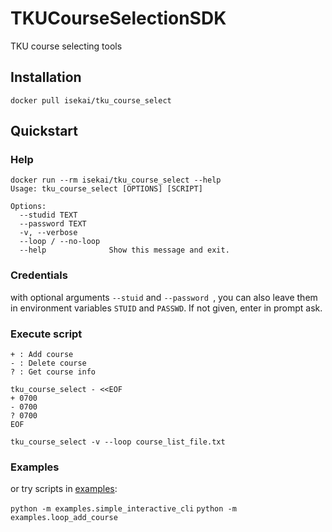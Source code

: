 # TKUCourseSelectionSDK
TKU course selecting tools

## Installation
`docker pull isekai/tku_course_select`

## Quickstart
### Help
```
docker run --rm isekai/tku_course_select --help
Usage: tku_course_select [OPTIONS] [SCRIPT]

Options:
  --studid TEXT
  --password TEXT
  -v, --verbose
  --loop / --no-loop
  --help              Show this message and exit.

```
### Credentials
with optional arguments `--stuid` and `--password `, you can also leave them in environment variables `STUID` and `PASSWD`.
If not given, enter in prompt ask.

### Execute script
```
+ : Add course
- : Delete course
? : Get course info
```

```
tku_course_select - <<EOF
+ 0700
- 0700
? 0700
EOF
```
`tku_course_select -v --loop course_list_file.txt`




### Examples

or try scripts in [examples](https://github.com/Isekai-Seikatsu/TKUCourseSelectionSDK/tree/master/examples):

`python -m examples.simple_interactive_cli`
`python -m examples.loop_add_course`
